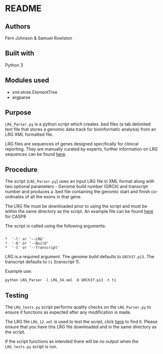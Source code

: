 # README

## Authors

Fern Johnson & Samuel Rowlston

## Built with

Python 3

## Modules used

*  xml.etree.ElementTree
*  argparse

## Purpose

`LRG_Parser.py` is a python script which creates .bed files (a tab delimited text file that stores a genomic data track for bioinformatic analysis) from an LRG XML formatted file.

LRG files are sequences of genes designed specifically for clinical reporting. They are manually curated by experts, further information on LRG sequences can be found [here](https://www.lrg-sequence.org/). 

## Procedure

The script (`LRG_Parser.py`) uses an input LRG file in XML format along with two optional parameters - Genome build number (GRCh) and transcript number and produces a .bed file containing the genomic start and finish co-ordinates of all the exons in that gene.

The LRG file must be downloaded prior to using the script and must be within the same directory as the script. An example file can be found [here](http://ftp.ebi.ac.uk/pub/databases/lrgex/LRG_34.xml) for CASP8   

The script is called using the following arguments:

```

*  '-l' or '--LRG'
*  '-b' or '--Build'
*  '-t' or '--Transcript'

```

LRG is a required argument. The genome build defaults to `GRCh37.p13`. The transcript defaults to `t1` (transcript 1). 

Example use:

```python
python LRG_Parser -l LRG_34.xml -b GRCh37.p13 -t t1
```

## Testing

The `LRG_tests.py` script performs quality checks on the `LRG_Parser.py` to ensure it functions as expected after any modification is made.

The LRG file `LRG_12.xml` is used to test the script, click [here](http://ftp.ebi.ac.uk/pub/databases/lrgex/LRG_12.xml) to find it. Please ensure that you have this LRG file downloaded and in the same directory as the script. 

If the script functions as intended there will be no output when the `LRG_tests.py` script is run. 

